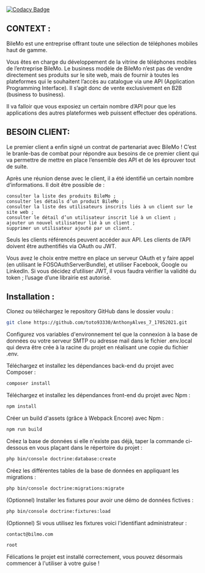 [![Codacy Badge](https://app.codacy.com/project/badge/Grade/2a878f8af53a4ae6aad47051316980a1)](https://www.codacy.com/gh/toto93330/AnthonyAlves_7_17052021/dashboard?utm_source=github.com&amp;utm_medium=referral&amp;utm_content=toto93330/AnthonyAlves_7_17052021&amp;utm_campaign=Badge_Grade)

## CONTEXT : 

BileMo est une entreprise offrant toute une sélection de téléphones mobiles haut de gamme.

Vous êtes en charge du développement de la vitrine de téléphones mobiles de l’entreprise BileMo. Le business modèle de BileMo n’est pas de vendre directement ses produits sur le site web, mais de fournir à toutes les plateformes qui le souhaitent l’accès au catalogue via une API (Application Programming Interface). Il s’agit donc de vente exclusivement en B2B (business to business).

Il va falloir que vous exposiez un certain nombre d’API pour que les applications des autres plateformes web puissent effectuer des opérations.

## BESOIN CLIENT:

Le premier client a enfin signé un contrat de partenariat avec BileMo ! C’est le branle-bas de combat pour répondre aux besoins de ce premier client qui va permettre de mettre en place l’ensemble des API et de les éprouver tout de suite.

 Après une réunion dense avec le client, il a été identifié un certain nombre d’informations. Il doit être possible de : 

    
    consulter la liste des produits BileMo ;
    consulter les détails d’un produit BileMo ;
    consulter la liste des utilisateurs inscrits liés à un client sur le site web ;
    consulter le détail d’un utilisateur inscrit lié à un client ;
    ajouter un nouvel utilisateur lié à un client ;
    supprimer un utilisateur ajouté par un client.

Seuls les clients référencés peuvent accéder aux API. Les clients de l’API doivent être authentifiés via OAuth ou JWT.

Vous avez le choix entre mettre en place un serveur OAuth et y faire appel (en utilisant le FOSOAuthServerBundle), et utiliser Facebook, Google ou LinkedIn. Si vous décidez d’utiliser JWT, il vous faudra vérifier la validité du token ; l’usage d’une librairie est autorisé.

## Installation : 

Clonez ou téléchargez le repository GitHub dans le dossier voulu :
```sh
git clone https://github.com/toto93330/AnthonyAlves_7_17052021.git
```
Configurez vos variables d'environnement tel que la connexion à la base de données ou votre serveur SMTP ou adresse mail dans le fichier .env.local qui devra être crée à la racine du projet en réalisant une copie du fichier .env.

Téléchargez et installez les dépendances back-end du projet avec Composer :
```sh
composer install
```
Téléchargez et installez les dépendances front-end du projet avec Npm :
```sh
npm install
```
Créer un build d'assets (grâce à Webpack Encore) avec Npm :
```sh
npm run build
```
Créez la base de données si elle n'existe pas déjà, taper la commande ci-dessous en vous plaçant dans le répertoire du projet :
```sh
php bin/console doctrine:database:create
```
Créez les différentes tables de la base de données en appliquant les migrations :
```sh
php bin/console doctrine:migrations:migrate
```
(Optionnel) Installer les fixtures pour avoir une démo de données fictives :
```sh
php bin/console doctrine:fixtures:load
```
(Optionnel) Si vous utilisez les fixtures voici l'identifiant administrateur :

```sh
contact@bilmo.com
```
```sh
root
```

Félications le projet est installé correctement, vous pouvez désormais commencer à l'utiliser à votre guise !
